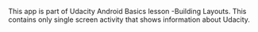 This app is part of Udacity Android Basics lesson -Building Layouts. This contains only single screen activity that shows information about Udacity.

